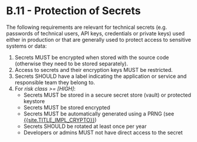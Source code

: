 # B.11 - Protection of Secrets

The following requirements are relevant for technical secrets (e.g. passwords of technical users, API keys, credentials or private keys) used either in production or that are generally used to protect access to sensitive systems or data:

1. Secrets MUST be encrypted when stored with the source code (otherwise they need to be stored separately).
2. Access to secrets and their encryption keys MUST be restricted.
3. Secrets SHOULD have a label indicating the application or service and responsible team they belong to.
4. For *risk class >= [HIGH]*:
    - Secrets MUST be stored in a secure secret store (vault) or protected keystore
    - Secrets MUST be stored encrypted
    - Secrets MUST be automatically generated using a PRNG (see [{{site.TITLE_IMPL_CRYPTO}}]({{site.URL_IMPL_CRYPTO}}))
    - Secrets SHOULD be rotated at least once per year
    - Developers or admins MUST not have direct access to the secret 
